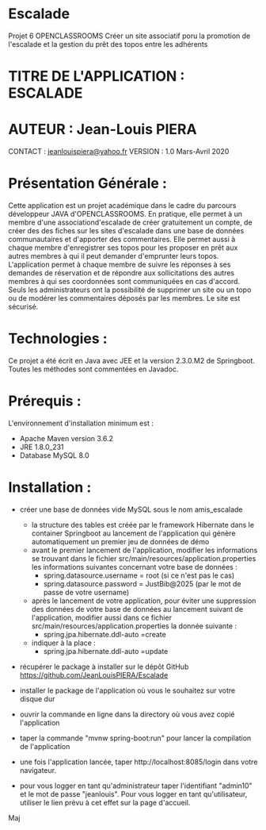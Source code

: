 # Escalade
Projet 6 OPENCLASSROOMS Créer un site associatif poru la promotion de l'escalade et la gestion du prêt des topos entre les adhérents

# TITRE DE L'APPLICATION : ESCALADE
# AUTEUR : Jean-Louis PIERA
CONTACT : jeanlouispiera@yahoo.fr
VERSION : 1.0
Mars-Avril 2020

# Présentation Générale :
Cette application est un projet académique dans le cadre du parcours développeur JAVA d'OPENCLASSROOMS.
En pratique, elle permet à un membre d'une associationd'escalade de créer gratuitement un compte, de créer des des fiches sur les sites 
d'escalade dans une base de données communautaires et d'apporter des commentaires. Elle permet aussi à chaque membre d'enregistrer ses 
topos pour les proposer en prêt aux autres membres à qui il peut demander d'emprunter leurs topos. L'application permet à chaque membre 
de suivre les réponses à ses demandes de réservation et de répondre aux sollicitations des autres membres à qui ses coordonnées sont 
communiquées en cas d'accord. Seuls les administrateurs ont la possibilité de supprimer un site ou un topo ou de modérer les 
commentaires déposés par les membres. Le site est sécurisé.

# Technologies : 
Ce projet a été écrit en Java avec JEE et la version 2.3.0.M2 de Springboot. Toutes les méthodes sont commentées en 
Javadoc.

# Prérequis : 
L'environnement d'installation minimum est :
- Apache Maven version 3.6.2
- JRE 1.8.0_231
- Database MySQL 8.0

# Installation :
- créer une base de données vide MySQL sous le nom amis_escalade
	- la structure des tables est créée par le framework Hibernate dans le container Springboot au lancement de l'application 
	qui génère automatiquement un premier jeu de données de démo
	- avant le premier lancement de l'application, modifier les informations se trouvant dans le fichier 
	src/main/resources/application.properties les informations suivantes concernant votre base de données :
		- spring.datasource.username = root (si ce n'est pas le cas)
		- spring.datasource.password = JustBib@2025 (par le mot de passe de votre username)
	- après le lancement de votre application, pour éviter une suppression des données de votre base de données au lancement 
	suivant de l'application, modifier aussi dans ce fichier src/main/resources/application.properties la donnée suivante :
		- spring.jpa.hibernate.ddl-auto =create 
	- indiquer à la place :
 		- spring.jpa.hibernate.ddl-auto =update

- récupérer le package à installer sur le dépôt GitHub https://github.com/JeanLouisPIERA/Escalade
- installer le package de l'application où vous le souhaitez sur votre disque dur
- ouvrir la commande en ligne dans la directory où vous avez copié l'application
- taper la commande "mvnw spring-boot:run" pour lancer la compilation de l'application
- une fois l'application lancée, taper http://localhost:8085/login dans votre navigateur.
- pour vous logger en tant qu'administrateur taper l'identifiant "admin10" et le mot de passe "jeanlouis". Pour vous logger en
tant qu'utilisateur, utiliser le lien prévu à cet effet sur la page d'accueil.

Maj
